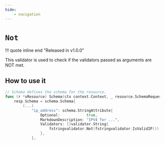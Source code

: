 ```yaml
---
hide:
    - navigation
---
```

# `Not`

!!! quote inline end "Released in v1.0.0"

This validator is used to check if the validators passed as arguments are NOT met.

## How to use it

```go
// Schema defines the schema for the resource.
func (r *xResource) Schema(ctx context.Context, _ resource.SchemaRequest, resp *resource.SchemaResponse) {
    resp.Schema = schema.Schema{
        (...)
            "ip_address": schema.StringAttribute{
                Optional:            true,
                MarkdownDescription: "IPV4 for ...",
                Validators: []validator.String{
                    fstringvalidator.Not(fstringvalidator.IsValidIP())
                },
            },
```
